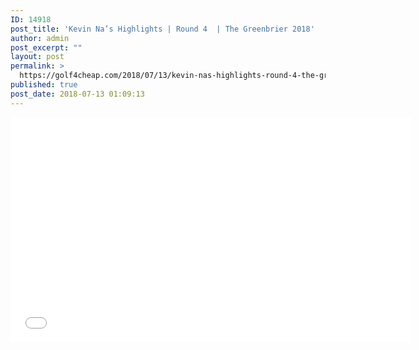 ```yaml
---
ID: 14918
post_title: 'Kevin Na’s Highlights | Round 4  | The Greenbrier 2018'
author: admin
post_excerpt: ""
layout: post
permalink: >
  https://golf4cheap.com/2018/07/13/kevin-nas-highlights-round-4-the-greenbrier-2018/
published: true
post_date: 2018-07-13 01:09:13
---
```

<iframe width="640" height="360" src="//www.youtube.com/embed/2LKw6cj07Hg" frameborder="0" allow="autoplay; encrypted-media" allowfullscreen></iframe>